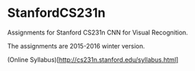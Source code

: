 # StanfordCS231n

Assignments for Stanford CS231n CNN for Visual Recognition.

The assignments are 2015-2016 winter version.

(Online Syllabus)[http://cs231n.stanford.edu/syllabus.html]
